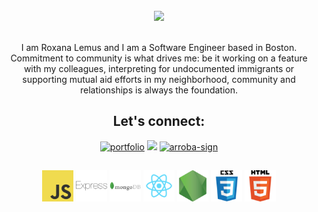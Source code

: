 <div align="center">
  <br>
  <img src="https://fontmeme.com/permalink/211110/95a407efbc87dd9b67db69abf9186397.png" border="0" width="75%" alt-text="< Hello world, I'm Roxana! >">
  <br>
  <br>

 I am Roxana Lemus and I am a Software Engineer based in Boston. Commitment to community is what drives me: be it working on a feature with my colleagues, interpreting for undocumented immigrants or supporting mutual aid efforts in my neighborhood, community and relationships is always the foundation. 
  
  ## Let's connect:
  <a href="https://roxanalemus.com">![portfolio](https://user-images.githubusercontent.com/89720092/141145146-1ce5e764-62fe-4ed2-8cf1-b1de24536017.png)</a> <a
  href="https://linkedin.com/in/jrlemus"><img src="https://img.icons8.com/ios-filled/50/000000/linkedin.png" width="50px"></a> <a href="mailto: roxanalemusdev@gmail.com">  ![arroba-sign](https://user-images.githubusercontent.com/89720092/141147822-9f5367e8-8acb-4108-a69c-7572fd930677.png)
</a>
  
  ##

 <img src="https://raw.githubusercontent.com/github/explore/80688e429a7d4ef2fca1e82350fe8e3517d3494d/topics/javascript/javascript.png" width ="50px" alt-text="JavaScript"> <img src="https://raw.githubusercontent.com/github/explore/80688e429a7d4ef2fca1e82350fe8e3517d3494d/topics/express/express.png" width ="50px"  alt-text="Express"> <img src="https://raw.githubusercontent.com/github/explore/80688e429a7d4ef2fca1e82350fe8e3517d3494d/topics/mongodb/mongodb.png" width ="50px"    alt-text="MongoDB"> <img src="https://raw.githubusercontent.com/github/explore/80688e429a7d4ef2fca1e82350fe8e3517d3494d/topics/react/react.png" width ="50px" alt-  text="React"> <img src="https://raw.githubusercontent.com/github/explore/80688e429a7d4ef2fca1e82350fe8e3517d3494d/topics/nodejs/nodejs.png" width ="50px" alt-  text="Node.js"> <img src="https://raw.githubusercontent.com/github/explore/80688e429a7d4ef2fca1e82350fe8e3517d3494d/topics/css/css.png" width ="50px" alt-  text="CSS3"> <img src="https://raw.githubusercontent.com/github/explore/80688e429a7d4ef2fca1e82350fe8e3517d3494d/topics/html/html.png" width ="50px" alt-    text="HTML5">

 
 
</div>
